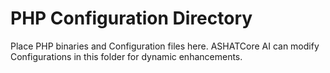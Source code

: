 # PHP Configuration Directory

Place PHP binaries and Configuration files here.
ASHATCore AI can modify Configurations in this folder for dynamic enhancements.
